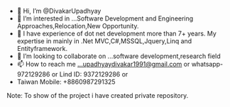 - 👋 Hi, I’m @DivakarUpadhyay
- 👀 I’m interested in ...Software Development and Engineering Approaches,Relocation,New Opportunity.
- 🌱 I have experience of dot net development more than 7+ years. My expertise in mainly in .Net MVC,C#,MSSQL,Jquery,Linq and Entityframework.
- 💞️ I’m looking to collaborate on ...software development,research field
- 📫 How to reach me ...upadhyaydivakar1991@gmail.com or whatsapp-972129286 or Lind ID: 9372129286 or
- Taiwan Mobile: +8860987291325

Note: To show of the project i have created private repository.

<!---
DivakarUpadhyay/DivakarUpadhyay is a ✨ special ✨ repository because its `README.md` (this file) appears on your GitHub profile.
You can click the Preview link to take a look at your changes.
--->
